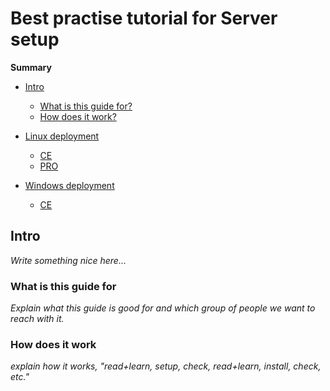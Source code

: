 # Best practise tutorial for Server setup

**Summary**

* [Intro](best_practise/intro.md#intro)
    * [What is this guide for?](best_practise/intro.md#what-is-this-guide-for)
    * [How does it work?](best_practise/intro.md#how-does-it-work)
    
* [Linux deployment](best_practise/linux_deployment.md)
    * [CE](best_practise/linux_deployment.md#ce)
    * [PRO](https://manual.seafile.com/deploy_pro/)
    
* [Windows deployment](windows_deployment.md)
    * [CE](best_practise/windows_deployment.md#ce)


## Intro

*Write something nice here...*

### What is this guide for

*Explain what this guide is good for and which group of people we want to reach with it.*

### How does it work

*explain how it works, "read+learn, setup, check, read+learn, install, check, etc."*
